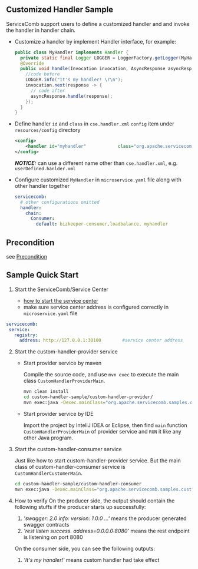 ## Customized Handler Sample

ServiceComb support users to define a customized handler and and invoke the handler in handler chain.

* Customize a handler by implement Handler interface, for example:

  ```java
  public class MyHandler implements Handler {
    private static final Logger LOGGER = LoggerFactory.getLogger(MyHandler.class);
    @Override
    public void handle(Invocation invocation, AsyncResponse asyncResponse) throws Exception {
      //code before
      LOGGER.info("It's my handler! \r\n");
      invocation.next(response -> {
        // code after
        asyncResponse.handle(response);
      });
    }
  }
  ```

* Define handler `id` and `class` in `cse.handler.xml` `config` item under `resources/config` directory

  ```xml
  <config>
      <handler id="myhandler" 		     class="org.apache.servicecomb.samples.customerhandler.handlers.MyHandler" />
  </config>

  ```

   ***NOTICE:*** can use a different name other than `cse.handler.xml`, e.g. `userDefined.hanlder.xml`
   
* Configure customized `MyHandler` in `microservice.yaml` file along with other handler together

  ```yaml
  servicecomb:
    # other configurations omitted
    handler:
      chain:
        Consumer:
          default: bizkeeper-consumer,loadbalance, myhandler
  ```
## Precondition
see [Precondition](../../README.md)


## Sample Quick Start

1. Start the ServiceComb/Service Center

   - [how to start the service center](http://servicecomb.apache.org/docs/products/service-center/install/)
   - make sure service center address is configured correctly in `microservice.yaml` file

```yaml
servicecomb:
 service:
   registry:
     address: http://127.0.0.1:30100		#service center address
```

2. Start the custom-handler-provider service

   - Start provider service by maven

     Compile the source code, and use `mvn exec` to execute the main class `CustomHandlerProviderMain`.

     ```bash
     mvn clean install
     cd custom-handler-sample/custom-handler-provider/
     mvn exec:java -Dexec.mainClass="org.apache.servicecomb.samples.customerhandler.provider.CustomHandlerProviderMain"
     ```

   - Start provider service by IDE

     Import the project by InteliJ IDEA or Eclipse, then find `main` function `CustomHandlerProviderMain` of provider service and `RUN` it like any other Java program.

3. Start the custom-handler-consumer service

   Just like how to start custom-handler-provider service. But the main class of custom-handler-consumer service is `CustomHandlerCustomerMain`. 

   ```bash
   cd custom-handler-sample/custom-handler-consumer
   mvn exec:java -Dexec.mainClass="org.apache.servicecomb.samples.customerhandler.consumer.CustomHandlerCustomerMain"
   ```

4. How to verify
   On the producer side, the output should contain the following stuffs if the producer starts up successfully:
   1. *'swagger: 2.0 info: version: 1.0.0 ...'* means the producer generated swagger contracts
   2. *'rest listen success. address=0.0.0.0:8080'* means the rest endpoint is listening on port 8080
   
   On the consumer side, you can see the following outputs:
   1. *'It's my handler!'* means custom handler had take effect


  